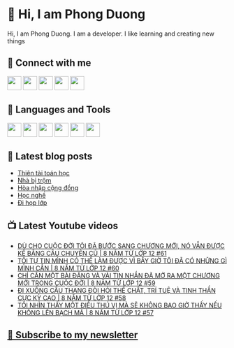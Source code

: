 # 👋 Hi, I am Phong Duong

Hi, I am Phong Duong. I am a developer. I like learning and creating new things

## 🔗 Connect with me
[<img height="32" width="32" src="https://cdn.jsdelivr.net/npm/simple-icons@v3/icons/youtube.svg" />](https://www.youtube.com/channel/UCXykqt3V2-9bYXKWZRcH0rA)
[<img height="32" width="32" src="https://cdn.jsdelivr.net/npm/simple-icons@v3/icons/instagram.svg" />](https://www.instagram.com/phongduonglh)
[<img height="32" width="32" src="https://cdn.jsdelivr.net/npm/simple-icons@v3/icons/twitter.svg" />](https://twitter.com/phongduonglh)
[<img height="32" width="32" src="https://cdn.jsdelivr.net/npm/simple-icons@v3/icons/facebook.svg" />](https://www.facebook.com/phongduonglh)
[<img height="32" width="32" src="https://cdn.jsdelivr.net/npm/simple-icons@v3/icons/linkedin.svg" />](https://www.linkedin.com/in/phongduonglh)

## 🧰 Languages and Tools

[<img height="32" width="32" src="https://cdn.jsdelivr.net/npm/simple-icons@v3/icons/javascript.svg" />](javascript)
[<img height="32" width="32" src="https://cdn.jsdelivr.net/npm/simple-icons@v3/icons/html5.svg" />](html5)
[<img height="32" width="32" src="https://cdn.jsdelivr.net/npm/simple-icons@v3/icons/css3.svg" />](css3)
[<img height="32" width="32" src="https://cdn.jsdelivr.net/npm/simple-icons@v3/icons/node-dot-js.svg" />](nodejs)
[<img height="32" width="32" src="https://cdn.jsdelivr.net/npm/simple-icons@v3/icons/react.svg" />](react)
[<img height="32" width="32" src="https://cdn.jsdelivr.net/npm/simple-icons@v3/icons/vue-dot-js.svg" />](vue)

## 📝 Latest blog posts

<!-- BLOG-POST-LIST:START -->
- [Thiên tài toán học](https://phongduong.dev/blog/2021/07/thien-tai-toan-hoc/)
- [Nhà bị trộm](https://phongduong.dev/blog/2021/07/nha-bi-trom/)
- [Hòa nhập cộng đồng](https://phongduong.dev/blog/2021/07/hoa-nhap-cong-dong/)
- [Học nghề](https://phongduong.dev/blog/2021/07/hoc-nghe/)
- [Đi họp lớp](https://phongduong.dev/blog/2021/06/di-hop-lop/)
<!-- BLOG-POST-LIST:END -->

## 📺 Latest Youtube videos

<!-- YOUTUBE-VIDEO-LIST:START -->
- [DÙ CHO CUỘC ĐỜI TÔI ĐÃ BƯỚC SANG CHƯƠNG MỚI, NÓ VẪN ĐƯỢC KỂ BẰNG CÂU CHUYỆN CŨ | 8 NĂM TỪ LỚP 12 #61](https://www.youtube.com/watch?v=XxSlGFGMASo)
- [TÔI TỰ TIN MÌNH CÓ THỂ LÀM ĐƯỢC VÌ BÂY GIỜ TÔI ĐÃ CÓ NHỮNG GÌ MÌNH CẦN | 8 NĂM TỪ LỚP 12 #60](https://www.youtube.com/watch?v=oKxyRE9gNho)
- [CHỈ CẦN MỘT BÀI ĐĂNG VÀ VÀI TIN NHẮN ĐÃ MỞ RA MỘT CHƯƠNG MỚI TRONG CUỘC ĐỜI | 8 NĂM TỪ LỚP 12 #59](https://www.youtube.com/watch?v=G0bHLebtfD4)
- [ĐI XUỐNG CẦU THANG ĐÒI HỎI THỂ CHẤT, TRÍ TUỆ VÀ TINH THẦN CỰC KỲ CAO | 8 NĂM TỪ LỚP 12 #58](https://www.youtube.com/watch?v=ciuhK4sUYUU)
- [TÔI NHÌN THẤY MỘT ĐIỀU THÚ VỊ MÀ SẼ KHÔNG BAO GIỜ THẤY NẾU KHÔNG LÊN BẠCH MÃ | 8 NĂM TỪ LỚP 12 #57](https://www.youtube.com/watch?v=5IHDSEWcCkE)
<!-- YOUTUBE-VIDEO-LIST:END -->

## [💌 Subscribe to my newsletter](https://koogio.substack.com/)
